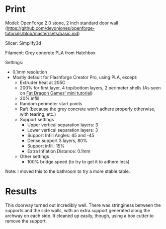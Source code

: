 # Print

Model: OpenForge 2.0 stone, 2 inch standard door wall (https://github.com/devonjones/openforge-tutorials/blob/master/sets/basic.md)

Slicer: Simplify3d

Filament: Grey concrete PLA from Hatchbox

Settings:
- 0.1mm resolution
- Mostly default for Flashforge Creator Pro, using PLA, except:
    - Extruder heat at 205C
    - 200% for first layer, 4 top/bottom layers, 2 perimeter shells (As seen on [Fat Dragon Games' mini tutorial](https://www.youtube.com/watch?time_continue=716&v=AqEWl51s9Rw&feature=emb_logo))
    - 20% infill
    - Random perimeter start points
    - Raft (because the grey concrete won't adhere properly otherwise, with tearing, etc.)
    - Support settings
        - Upper vertical separation layers: 3
        - Lower vertical separation layers: 3
        - Support Infill Angles: 45 and -45
        - Dense support 3 layers, 80%
        - Support infill: 15%
        - Extra Inflation Distance: 0.1mm
    - Other settings
        - 100% bridge speed (to try to get it to adhere less)

Note: I moved this to the bathroom to try a more stable table.

# Results

This doorway turned out incredibly well. There was stringiness between the supports and the side walls, with an extra support generated along the archway on each side. It cleaned up easily, though, using a box cutter to remove the support.